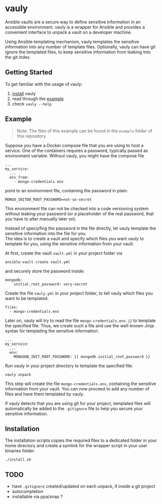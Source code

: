# vauly

Ansible vaults are a secure way to define sensitive information in an accessible environment.
vauly is a wrapper for Ansible and provides a convenient interface to unpack a vault on a developer machine.

Using Ansible templating mechanism, vauly templates the sensitive information into any number of template files.
Optionally, vauly can have git ignore the templated files, to keep sensitive information from leaking into the git index.

## Getting Started

To get familiar with the usage of vauly:

1. [install](#installation) vauly
2. read through the [example](#example)
3. check `vauly --help`

## Example

>Note: The files of this example can be found in the `example` folder of this repository.

Suppose you have a Docker compose file that you are using to host a service.
One of the containers requires a password, typically passed as environment variable.
Without vauly, you might have the compose file

    ...
    my_service:
      ...
      env_from:
        - mongo-credentials.env

point to an environment file, containing the password in plain:

    MONGO_INITDB_ROOT_PASSWORD=not-so-secret

This environment file can not be checked into a code versioning system without leaking your password (or a placeholder of the real password, that you have to alter manually later on).

Instead of speciyfing the password in the file directly, let vauly template the sensitive information into the file for you.  
The idea is to create a vault and specify which files you want vauly to template for you, using the sensitive information from your vault.

At first, create the vault `vault.yml` in your project folder via

    ansible-vault create vault.yml

and securely store the password inside:

    mongodb:
        initial_root_password: very-secret

Create the file `vauly.yml` in your project folder, to tell vauly which files you want to be templated:

    files:
      - mongo-credentials.env

Later on, vauly will try to read the file `mongo-credentials.env.j2` to template the specified file.
Thus, we create such a file and use the well-known Jinja syntax for templating the sensitive information:

    ...
    my_service:
      ...
      env:
        MONGODB_INIT_ROOT_PASSWORD: {{ mongodb.initial_root_password }}

Run vauly in your project directory to template the specified file:

    vauly unpack

This step will create the file `mongo-credentials.env`, containing the sensitive information from your vault.
You can now proceed to add any number of files and have them templated by vauly.

If vauly detects that you are using git for your project, templated files will automatically be added to the `.gitignore` file to help you secure your sensitive information.

## Installation

The installation scripts copies the required files to a dedicated folder in your home directory and create a symlink for the wrapper script in your user binaries folder:

    ./install.sh

## TODO

* have `.gitignore` created/updated on each unpack, if inside a git project
* autocompletion
* installable via ppa/snap ?
